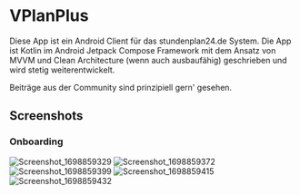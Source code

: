 # VPlanPlus

Diese App ist ein Android Client für das stundenplan24.de System.
Die App ist Kotlin im Android Jetpack Compose Framework mit dem Ansatz von MVVM und Clean Architecture (wenn auch ausbaufähig) geschrieben und wird stetig weiterentwickelt.

Beiträge aus der Community sind prinzipiell gern' gesehen.

## Screenshots

### Onboarding

![Screenshot_1698859329](https://github.com/Julius-Babies/VPlanPlus/assets/66371497/de63b5e9-37e5-4923-bf4d-443202a537ba)
![Screenshot_1698859372](https://github.com/Julius-Babies/VPlanPlus/assets/66371497/eedef209-8faf-4583-ad8b-801ac4e95a24)
![Screenshot_1698859399](https://github.com/Julius-Babies/VPlanPlus/assets/66371497/d5c17573-373f-4e53-b959-3b33dd485007)
![Screenshot_1698859415](https://github.com/Julius-Babies/VPlanPlus/assets/66371497/552555e9-177f-4ae2-a5c8-d6b6635d12eb)
![Screenshot_1698859432](https://github.com/Julius-Babies/VPlanPlus/assets/66371497/d7afb390-5ec5-4f6f-923a-0f56e73a1f4d)
